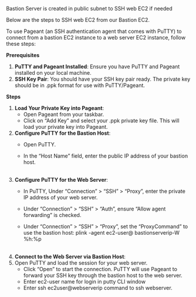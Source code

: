 Bastion Server is created in public subnet to SSH web EC2 if needed

Below are the steps to SSH web EC2 from our Bastion EC2.

To use Pageant (an SSH authentication agent that comes with PuTTY) to connect from a bastion EC2 instance to a web server EC2 instance, follow these steps:

**Prerequisites**

1. **PuTTY and Pageant Installed**: Ensure you have PuTTY and Pageant installed on your local machine.
2. **SSH Key Pair**: You should have your SSH key pair ready. The private key should be in .ppk format for use with PuTTY/Pageant.

**Steps**

1. **Load Your Private Key into Pageant**:
   - Open Pageant from your taskbar.
   - Click on “Add Key” and select your .ppk private key file. This will load your private key into Pageant.
2. **Configure PuTTY for the Bastion Host**:
   - Open PuTTY.
   - In the “Host Name” field, enter the public IP address of your bastion host.

     <br>
3. **Configure PuTTY for the Web Server**:
   - In PuTTY, Under “Connection” > “SSH” > “Proxy”, enter the private IP address of your web server.
   - Under “Connection” > “SSH” > “Auth”, ensure “Allow agent forwarding” is checked.
   - Under “Connection” > “SSH” > “Proxy”, set the “ProxyCommand” to use the bastion host: plink -agent ec2-user@ bastionserverip-W %h:%p

     <br>
4. **Connect to the Web Server via Bastion Host**:
5. Open PuTTY and load the session for your web server.
   - Click “Open” to start the connection. PuTTY will use Pageant to forward your SSH key through the bastion host to the web server.
   - Enter ec2-user name for login in putty CLI window
   - Enter ssh ec2user@webserverip command to ssh webserver.
